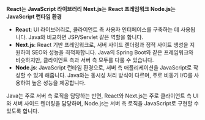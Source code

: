**React**는 **JavaScript 라이브러리**
**Next.js**는 **React 프레임워크**
**Node.js**는 **JavaScript 런타임 환경**


- **React**: UI 라이브러리로, 클라이언트 측 사용자 인터페이스를 구축하는 데 사용됩니다. Java와 비교하면 JSP/Servlet 같은 역할을 합니다.
- **Next.js**: React 기반 프레임워크로, 서버 사이드 렌더링과 정적 사이트 생성을 지원하여 SEO와 성능을 최적화합니다. Java의 Spring Boot와 같은 프레임워크와 비슷하지만, 클라이언트 측과 서버 측 모두를 다룰 수 있습니다.
- **Node.js**: JavaScript 런타임 환경으로, 서버 측 애플리케이션을 JavaScript로 작성할 수 있게 해줍니다. Java와는 동시성 처리 방식이 다르며, 주로 비동기 I/O를 사용하여 높은 성능을 제공합니다.

Java는 주로 서버 측 로직을 담당하는 반면, React와 Next.js는 주로 클라이언트 측 UI와 서버 사이드 렌더링을 담당하며, Node.js는 서버 측 로직을 JavaScript로 구현할 수 있도록 합니다.


